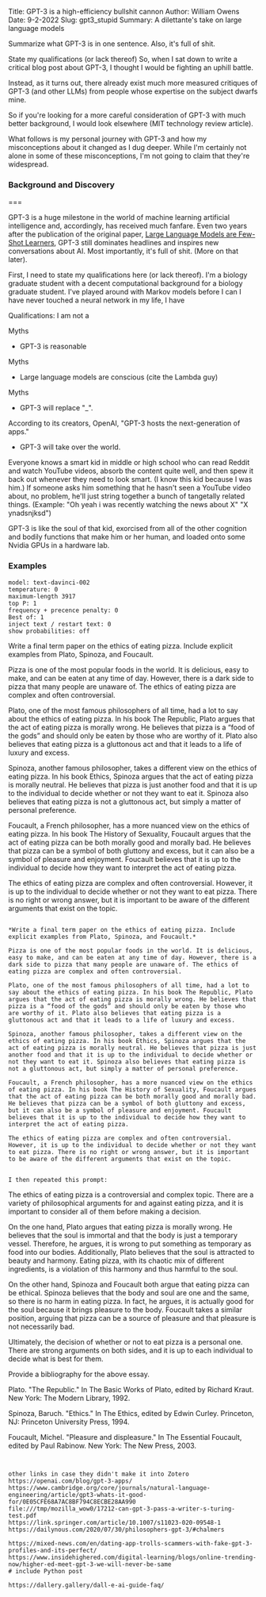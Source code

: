 Title: GPT-3 is a high-efficiency bullshit cannon
Author: William Owens
Date: 9-2-2022
Slug: gpt3_stupid
Summary: A dilettante's take on large language models

Summarize what GPT-3 is in one sentence.
Also, it's full of shit.

State my qualifications (or lack thereof)
So, when I sat down to write a critical blog post about GPT-3, I thought I would be fighting an uphill battle.

Instead, as it turns out, there already exist much more measured critiques of GPT-3 (and other LLMs) from people whose expertise on the subject dwarfs mine.

So if you're looking for a more careful consideration of GPT-3 with much better background, I would look elsewhere (MIT technology review article).

What follows is my personal journey with GPT-3 and how my misconceptions about it changed as I dug deeper.
While I'm certainly not alone in some of these misconceptions, I'm not going to claim that they're widespread.

### Background and Discovery

===


GPT-3 is a huge milestone in the world of machine learning artificial intelligence and, accordingly, has received much fanfare.
Even two years after the publication of the original paper, [Large Language Models are Few-Shot Learners](), GPT-3 still dominates headlines and inspires new conversations about AI.
Most importantly, it's full of shit. (More on that later).

First, I need to state my qualifications here (or lack thereof).
I'm a biology graduate student with a decent computational background for a biology graduate student.
I've played around with Markov models before 
I can 
I have never touched a neural network in my life, I have 

Qualifications:
I am not a 

Myths
- GPT-3 is reasonable

Myths
- Large language models are conscious (cite the Lambda guy)


Myths
- GPT-3 will replace "_". 


According to its creators, OpenAI, "GPT-3 hosts the next-generation of apps."
- GPT-3 will take over the world.

Everyone knows a smart kid in middle or high school who can read Reddit and watch YouTube videos, absorb the content quite well, and then spew it back out whenever they need to look smart. (I know this kid because I was him.)
If someone asks him something that he hasn't seen a YouTube video about, no problem, he'll just string together a bunch of tangetally related things. (Example: "Oh yeah i was recently watching the news about X" "X ynadsnjksd")

GPT-3 is like the soul of that kid, exorcised from all of the other cognition and bodily functions that make him or her human, and loaded onto some Nvidia GPUs in a hardware lab.


### Examples
```
model: text-davinci-002
temperature: 0
maximum-length 3917
top P: 1
frequency + precence penalty: 0
Best of: 1
inject text / restart text: 0
show probabilities: off
```
Write a final term paper on the ethics of eating pizza. Include explicit examples from Plato, Spinoza, and Foucault.

Pizza is one of the most popular foods in the world. It is delicious, easy to make, and can be eaten at any time of day. However, there is a dark side to pizza that many people are unaware of. The ethics of eating pizza are complex and often controversial.

Plato, one of the most famous philosophers of all time, had a lot to say about the ethics of eating pizza. In his book The Republic, Plato argues that the act of eating pizza is morally wrong. He believes that pizza is a “food of the gods” and should only be eaten by those who are worthy of it. Plato also believes that eating pizza is a gluttonous act and that it leads to a life of luxury and excess.

Spinoza, another famous philosopher, takes a different view on the ethics of eating pizza. In his book Ethics, Spinoza argues that the act of eating pizza is morally neutral. He believes that pizza is just another food and that it is up to the individual to decide whether or not they want to eat it. Spinoza also believes that eating pizza is not a gluttonous act, but simply a matter of personal preference.

Foucault, a French philosopher, has a more nuanced view on the ethics of eating pizza. In his book The History of Sexuality, Foucault argues that the act of eating pizza can be both morally good and morally bad. He believes that pizza can be a symbol of both gluttony and excess, but it can also be a symbol of pleasure and enjoyment. Foucault believes that it is up to the individual to decide how they want to interpret the act of eating pizza.

The ethics of eating pizza are complex and often controversial. However, it is up to the individual to decide whether or not they want to eat pizza. There is no right or wrong answer, but it is important to be aware of the different arguments that exist on the topic.
```

*Write a final term paper on the ethics of eating pizza. Include explicit examples from Plato, Spinoza, and Foucault.*

Pizza is one of the most popular foods in the world. It is delicious, easy to make, and can be eaten at any time of day. However, there is a dark side to pizza that many people are unaware of. The ethics of eating pizza are complex and often controversial.

Plato, one of the most famous philosophers of all time, had a lot to say about the ethics of eating pizza. In his book The Republic, Plato argues that the act of eating pizza is morally wrong. He believes that pizza is a “food of the gods” and should only be eaten by those who are worthy of it. Plato also believes that eating pizza is a gluttonous act and that it leads to a life of luxury and excess.

Spinoza, another famous philosopher, takes a different view on the ethics of eating pizza. In his book Ethics, Spinoza argues that the act of eating pizza is morally neutral. He believes that pizza is just another food and that it is up to the individual to decide whether or not they want to eat it. Spinoza also believes that eating pizza is not a gluttonous act, but simply a matter of personal preference.

Foucault, a French philosopher, has a more nuanced view on the ethics of eating pizza. In his book The History of Sexuality, Foucault argues that the act of eating pizza can be both morally good and morally bad. He believes that pizza can be a symbol of both gluttony and excess, but it can also be a symbol of pleasure and enjoyment. Foucault believes that it is up to the individual to decide how they want to interpret the act of eating pizza.

The ethics of eating pizza are complex and often controversial. However, it is up to the individual to decide whether or not they want to eat pizza. There is no right or wrong answer, but it is important to be aware of the different arguments that exist on the topic.


I then repeated this prompt:

```
The ethics of eating pizza is a controversial and complex topic. There are a variety of philosophical arguments for and against eating pizza, and it is important to consider all of them before making a decision.

On the one hand, Plato argues that eating pizza is morally wrong. He believes that the soul is immortal and that the body is just a temporary vessel. Therefore, he argues, it is wrong to put something as temporary as food into our bodies. Additionally, Plato believes that the soul is attracted to beauty and harmony. Eating pizza, with its chaotic mix of different ingredients, is a violation of this harmony and thus harmful to the soul.

On the other hand, Spinoza and Foucault both argue that eating pizza can be ethical. Spinoza believes that the body and soul are one and the same, so there is no harm in eating pizza. In fact, he argues, it is actually good for the soul because it brings pleasure to the body. Foucault takes a similar position, arguing that pizza can be a source of pleasure and that pleasure is not necessarily bad.

Ultimately, the decision of whether or not to eat pizza is a personal one. There are strong arguments on both sides, and it is up to each individual to decide what is best for them.

Provide a bibliography for the above essay.

Plato. "The Republic." In The Basic Works of Plato, edited by Richard Kraut. New York: The Modern Library, 1992.

Spinoza, Baruch. "Ethics." In The Ethics, edited by Edwin Curley. Princeton, NJ: Princeton University Press, 1994.

Foucault, Michel. "Pleasure and displeasure." In The Essential Foucault, edited by Paul Rabinow. New York: The New Press, 2003.
```


other links in case they didn't make it into Zotero
https://openai.com/blog/gpt-3-apps/
https://www.cambridge.org/core/journals/natural-language-engineering/article/gpt3-whats-it-good-for/0E05CFE68A7AC8BF794C8ECBE28AA990
file:///tmp/mozilla_wow0/17212-can-gpt-3-pass-a-writer-s-turing-test.pdf
https://link.springer.com/article/10.1007/s11023-020-09548-1
https://dailynous.com/2020/07/30/philosophers-gpt-3/#chalmers

https://mixed-news.com/en/dating-app-trolls-scammers-with-fake-gpt-3-profiles-and-its-perfect/
https://www.insidehighered.com/digital-learning/blogs/online-trending-now/higher-ed-meet-gpt-3-we-will-never-be-same
# include Python post

https://dallery.gallery/dall-e-ai-guide-faq/
```
